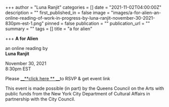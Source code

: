 +++
author = "Luna Ranjit"
categories = []
date = "2021-11-02T04:00:00Z"
description = ""
first_published_in = false
image = "images/a-for-alien-an-online-reading-of-work-in-progress-by-luna-ranjit-november-30-2021-830pm-est-1.png"
pinned = false
publication = ""
publication_url = ""
summary = ""
tags = []
title = "a for alien"

+++
**A for Alien**

an online reading by  
**Luna Ranjit**

November 30, 2021  
8:30pm EST

Please [__**click here ** __](https://docs.google.com/forms/d/e/1FAIpQLSetp7GuL60M92gPgzNwo5djTiMMkw7U0KkbbqKykl80CVOv4Q/viewform)to RSVP & get event link

This event is made possible (in part) by the Queens Council on the Arts with public funds from the New York City Department of Cultural Affairs in partnership with the City Council.